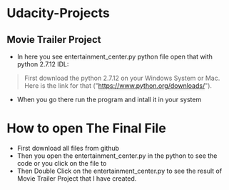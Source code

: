 # Udacity-Projects

## Movie Trailer Project
* In here you see entertainment_center.py python file open that with python 2.7.12 IDL:

> First download the python 2.7.12 on your Windows System or Mac. Here is the link for that ("https://www.python.org/downloads/").
- When you go there run the program and intall it in your system

# How to open The Final File 
- First download all files from github
- Then you open the entertainment_center.py in the python to see the code or you click on the file to
- Then Double Click on the entertainment_center.py to see the result of Movie Trailer Project that I have created.
